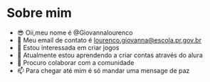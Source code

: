 # Sobre mim


- :sunglasses: Oii,meu nome é @Giovannalourenco
- :nail_care: Meu email de contato é lourenco.giovanna@escola.pr.gov.br
- 👀 Estou interessada em criar jogos
- 🌱 Atualmente estou aprendendo a criar contas através do alura
- :sparkling_heart: Procuro colaborar com a comunidade
- 📫 Para chegar até mim é só mandar uma mensage de paz

